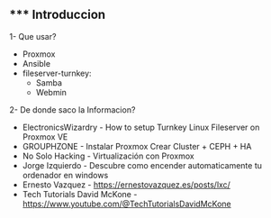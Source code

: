 *** Introduccion
---
1- Que usar?

- Proxmox
- Ansible
- fileserver-turnkey:
  - Samba
  - Webmin

2- De donde saco la Informacion?

- ElectronicsWizardry - How to setup Turnkey Linux Fileserver on Proxmox VE
- GROUPHZONE - Instalar Proxmox Crear Cluster + CEPH + HA 
- No Solo Hacking - Virtualización con Proxmox
- Jorge Izquierdo - Descubre como encender automaticamente tu ordenador en windows
- Ernesto Vazquez - https://ernestovazquez.es/posts/lxc/
- Tech Tutorials David McKone - https://www.youtube.com/@TechTutorialsDavidMcKone